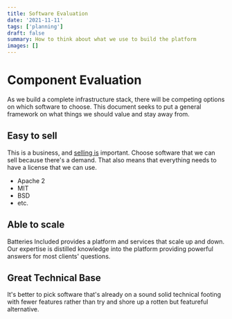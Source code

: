 ```yaml
---
title: Software Evaluation
date: '2021-11-11'
tags: ['planning']
draft: false
summary: How to think about what we use to build the platform
images: []
---
```


# Component Evaluation

As we build a complete infrastructure stack, there will be competing options on
which software to choose. This document seeks to put a general framework on what
things we should value and stay away from.

## Easy to sell

This is a business, and
[selling is](https://www.youtube.com/watch?v=t9il52dlnnc) important. Choose
software that we can sell because there's a demand. That also means that
everything needs to have a license that we can use.

- Apache 2
- MIT
- BSD
- etc.

## Able to scale

Batteries Included provides a platform and services that scale up and down. Our
expertise is distilled knowledge into the platform providing powerful answers
for most clients' questions.

## Great Technical Base

It's better to pick software that's already on a sound solid technical footing
with fewer features rather than try and shore up a rotten but featureful
alternative.
